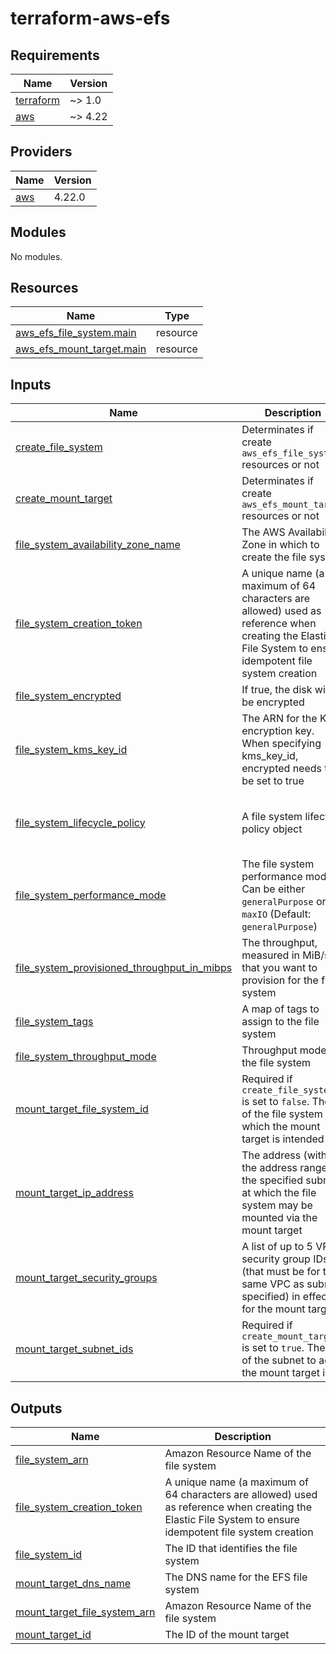 # terraform-aws-efs

<!-- BEGINNING OF PRE-COMMIT-TERRAFORM DOCS HOOK -->
## Requirements

| Name | Version |
|------|---------|
| <a name="requirement_terraform"></a> [terraform](#requirement\_terraform) | ~> 1.0 |
| <a name="requirement_aws"></a> [aws](#requirement\_aws) | ~> 4.22 |

## Providers

| Name | Version |
|------|---------|
| <a name="provider_aws"></a> [aws](#provider\_aws) | 4.22.0 |

## Modules

No modules.

## Resources

| Name | Type |
|------|------|
| [aws_efs_file_system.main](https://registry.terraform.io/providers/hashicorp/aws/latest/docs/resources/efs_file_system) | resource |
| [aws_efs_mount_target.main](https://registry.terraform.io/providers/hashicorp/aws/latest/docs/resources/efs_mount_target) | resource |

## Inputs

| Name | Description | Type | Default | Required |
|------|-------------|------|---------|:--------:|
| <a name="input_create_file_system"></a> [create\_file\_system](#input\_create\_file\_system) | Determinates if create `aws_efs_file_system` resources or not | `bool` | `true` | no |
| <a name="input_create_mount_target"></a> [create\_mount\_target](#input\_create\_mount\_target) | Determinates if create `aws_efs_mount_target` resources or not | `bool` | `true` | no |
| <a name="input_file_system_availability_zone_name"></a> [file\_system\_availability\_zone\_name](#input\_file\_system\_availability\_zone\_name) | The AWS Availability Zone in which to create the file system | `string` | `null` | no |
| <a name="input_file_system_creation_token"></a> [file\_system\_creation\_token](#input\_file\_system\_creation\_token) | A unique name (a maximum of 64 characters are allowed) used as reference when creating the Elastic File System to ensure idempotent file system creation | `string` | `null` | no |
| <a name="input_file_system_encrypted"></a> [file\_system\_encrypted](#input\_file\_system\_encrypted) | If true, the disk will be encrypted | `bool` | `null` | no |
| <a name="input_file_system_kms_key_id"></a> [file\_system\_kms\_key\_id](#input\_file\_system\_kms\_key\_id) | The ARN for the KMS encryption key. When specifying kms\_key\_id, encrypted needs to be set to true | `string` | `null` | no |
| <a name="input_file_system_lifecycle_policy"></a> [file\_system\_lifecycle\_policy](#input\_file\_system\_lifecycle\_policy) | A file system lifecycle policy object | <pre>object({<br>    transition_to_ia                    = optional(string)<br>    transition_to_primary_storage_class = optional(string)<br>  })</pre> | `null` | no |
| <a name="input_file_system_performance_mode"></a> [file\_system\_performance\_mode](#input\_file\_system\_performance\_mode) | The file system performance mode. Can be either `generalPurpose` or `maxIO` (Default: `generalPurpose`) | `string` | `null` | no |
| <a name="input_file_system_provisioned_throughput_in_mibps"></a> [file\_system\_provisioned\_throughput\_in\_mibps](#input\_file\_system\_provisioned\_throughput\_in\_mibps) | The throughput, measured in MiB/s, that you want to provision for the file system | `number` | `null` | no |
| <a name="input_file_system_tags"></a> [file\_system\_tags](#input\_file\_system\_tags) | A map of tags to assign to the file system | `map(string)` | `null` | no |
| <a name="input_file_system_throughput_mode"></a> [file\_system\_throughput\_mode](#input\_file\_system\_throughput\_mode) | Throughput mode for the file system | `string` | `null` | no |
| <a name="input_mount_target_file_system_id"></a> [mount\_target\_file\_system\_id](#input\_mount\_target\_file\_system\_id) | Required if `create_file_system` is set to `false`. The ID of the file system for which the mount target is intended | `string` | `null` | no |
| <a name="input_mount_target_ip_address"></a> [mount\_target\_ip\_address](#input\_mount\_target\_ip\_address) | The address (within the address range of the specified subnet) at which the file system may be mounted via the mount target | `string` | `null` | no |
| <a name="input_mount_target_security_groups"></a> [mount\_target\_security\_groups](#input\_mount\_target\_security\_groups) | A list of up to 5 VPC security group IDs (that must be for the same VPC as subnet specified) in effect for the mount target | `list(string)` | `null` | no |
| <a name="input_mount_target_subnet_ids"></a> [mount\_target\_subnet\_ids](#input\_mount\_target\_subnet\_ids) | Required if `create_mount_target` is set to `true`. The IDs of the subnet to add the mount target in | `list(string)` | `[]` | no |

## Outputs

| Name | Description |
|------|-------------|
| <a name="output_file_system_arn"></a> [file\_system\_arn](#output\_file\_system\_arn) | Amazon Resource Name of the file system |
| <a name="output_file_system_creation_token"></a> [file\_system\_creation\_token](#output\_file\_system\_creation\_token) | A unique name (a maximum of 64 characters are allowed) used as reference when creating the Elastic File System to ensure idempotent file system creation |
| <a name="output_file_system_id"></a> [file\_system\_id](#output\_file\_system\_id) | The ID that identifies the file system |
| <a name="output_mount_target_dns_name"></a> [mount\_target\_dns\_name](#output\_mount\_target\_dns\_name) | The DNS name for the EFS file system |
| <a name="output_mount_target_file_system_arn"></a> [mount\_target\_file\_system\_arn](#output\_mount\_target\_file\_system\_arn) | Amazon Resource Name of the file system |
| <a name="output_mount_target_id"></a> [mount\_target\_id](#output\_mount\_target\_id) | The ID of the mount target |
<!-- END OF PRE-COMMIT-TERRAFORM DOCS HOOK -->